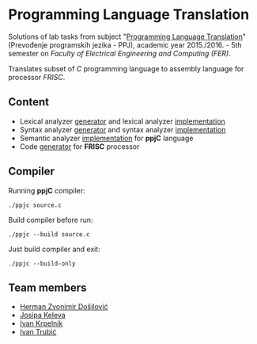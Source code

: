 # Programming Language Translation

Solutions of lab tasks from subject "[Programming Language Translation](http://www.fer.unizg.hr/en/course/plt)" (Prevođenje programskih jezika - PPJ), academic year 2015./2016. - 5th semester on _Faculty of Electrical Engineering and Computing (FER)_.

Translates subset of _C_ programming language to assembly language for processor _FRISC_.

## Content

* Lexical analyzer [generator](https://github.com/hermanzdosilovic/ppj/blob/master/src/main/hr/fer/zemris/ppj/lab1/GLA.java) and lexical analyzer [implementation](https://github.com/hermanzdosilovic/ppj/blob/master/src/main/hr/fer/zemris/ppj/lab1/analyzer/LA.java)
* Syntax analyzer [generator](https://github.com/hermanzdosilovic/ppj/blob/master/src/main/hr/fer/zemris/ppj/lab2/GSA.java) and syntax analyzer [implementation](https://github.com/hermanzdosilovic/ppj/blob/master/src/main/hr/fer/zemris/ppj/lab2/analyzer/SA.java)
* Semantic analyzer [implementation](https://github.com/hermanzdosilovic/ppj/blob/master/src/main/hr/fer/zemris/ppj/lab3/analyzer/SemantickiAnalizator.java) for __ppjC__ language
* Code [generator](https://github.com/hermanzdosilovic/ppj/blob/master/src/main/hr/fer/zemris/ppj/lab4/GeneratorKoda.java) for __FRISC__ processor


## Compiler

Running __ppjC__ compiler:
```
./ppjc source.c
```

Build compiler before run:
```
./ppjc --build source.c
```

Just build compiler and exit:
```
./ppjc --build-only
```

## Team members

* [Herman Zvonimir Došilović](https://github.com/hermanzdosilovic)
* [Josipa Keleva](https://github.com/josipakelava)
* [Ivan Krpelnik](https://github.com/Krpa)
* [Ivan Trubić](https://github.com/trubicus)

